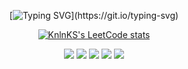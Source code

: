 <div align="center">
  
[![Typing SVG](https://readme-typing-svg.demolab.com?font=Fira+Code&pause=1000&color=007EFF&background=21262D&center=true&vCenter=true&random=false&width=700&lines=Welcome+to+my+GitHub%2C+boddy.)](https://git.io/typing-svg)

</div>


  
<div align="center">

[![KnlnKS's LeetCode stats](https://leetcode-stats-six.vercel.app/api?username=FacePunch1337&theme=dark)](https://github.com/FacePunch1337/leetcode-stats)

![](https://github-profile-summary-cards.vercel.app/api/cards/profile-details?username=FacePunch1337&theme=github_dark)
![](https://github-profile-summary-cards.vercel.app/api/cards/repos-per-language?username=FacePunch1337&theme=github_dark)
![](https://github-profile-summary-cards.vercel.app/api/cards/most-commit-language?username=FacePunch1337&theme=github_dark)
![](https://github-profile-summary-cards.vercel.app/api/cards/stats?username=FacePunch1337&theme=github_dark)
![](https://github-profile-summary-cards.vercel.app/api/cards/productive-time?username=FacePunch1337&theme=github_dark)



</div>


  




<!--<picture>
  <source
    media="(prefers-color-scheme: dark)"
    srcset="https://raw.githubusercontent.com/FacePunch1337/snk/output/github-contribution-grid-snake-dark.svg"
  />
  <source
    media="(prefers-color-scheme: light)"
    srcset="https://raw.githubusercontent.com/FacePunch1337/snk/output/github-contribution-grid-snake.svg"
  />
  <img
    alt="github contribution grid snake animation"
    src="https://raw.githubusercontent.com/FacePunch1337/snk/output/github-contribution-grid-snake.svg"
  />
</picture>-->
